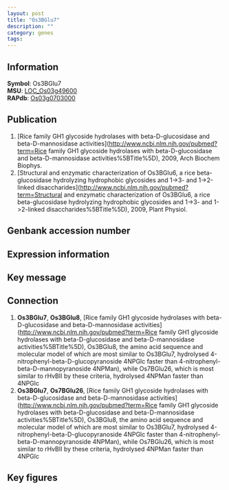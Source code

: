 ```yaml
---
layout: post
title: "Os3BGlu7"
description: ""
category: genes
tags: 
---
```


## Information
__Symbol__: Os3BGlu7  
__MSU__: [LOC_Os03g49600](http://rice.plantbiology.msu.edu/cgi-bin/ORF_infopage.cgi?orf=LOC_Os03g49600)  
__RAPdb__: [Os03g0703000](http://rapdb.dna.affrc.go.jp/viewer/gbrowse_details/irgsp1?name=Os03g0703000)  

## Publication
1. [Rice family GH1 glycoside hydrolases with beta-D-glucosidase and beta-D-mannosidase activities](http://www.ncbi.nlm.nih.gov/pubmed?term=Rice family GH1 glycoside hydrolases with beta-D-glucosidase and beta-D-mannosidase activities%5BTitle%5D), 2009, Arch Biochem Biophys.
2. [Structural and enzymatic characterization of Os3BGlu6, a rice beta-glucosidase hydrolyzing hydrophobic glycosides and 1->3- and 1->2-linked disaccharides](http://www.ncbi.nlm.nih.gov/pubmed?term=Structural and enzymatic characterization of Os3BGlu6, a rice beta-glucosidase hydrolyzing hydrophobic glycosides and 1->3- and 1->2-linked disaccharides%5BTitle%5D), 2009, Plant Physiol.

## Genbank accession number

## Expression information

## Key message

## Connection
1. __Os3BGlu7__, __Os3BGlu8__, [Rice family GH1 glycoside hydrolases with beta-D-glucosidase and beta-D-mannosidase activities](http://www.ncbi.nlm.nih.gov/pubmed?term=Rice family GH1 glycoside hydrolases with beta-D-glucosidase and beta-D-mannosidase activities%5BTitle%5D),  Os3BGlu8, the amino acid sequence and molecular model of which are most similar to Os3BGlu7, hydrolysed 4-nitrophenyl-beta-D-glucopyranoside 4NPGlc faster than 4-nitrophenyl-beta-D-mannopyranoside 4NPMan), while Os7BGlu26, which is most similar to rHvBII by these criteria, hydrolysed 4NPMan faster than 4NPGlc
2. __Os3BGlu7__, __Os7BGlu26__, [Rice family GH1 glycoside hydrolases with beta-D-glucosidase and beta-D-mannosidase activities](http://www.ncbi.nlm.nih.gov/pubmed?term=Rice family GH1 glycoside hydrolases with beta-D-glucosidase and beta-D-mannosidase activities%5BTitle%5D),  Os3BGlu8, the amino acid sequence and molecular model of which are most similar to Os3BGlu7, hydrolysed 4-nitrophenyl-beta-D-glucopyranoside 4NPGlc faster than 4-nitrophenyl-beta-D-mannopyranoside 4NPMan), while Os7BGlu26, which is most similar to rHvBII by these criteria, hydrolysed 4NPMan faster than 4NPGlc

## Key figures


